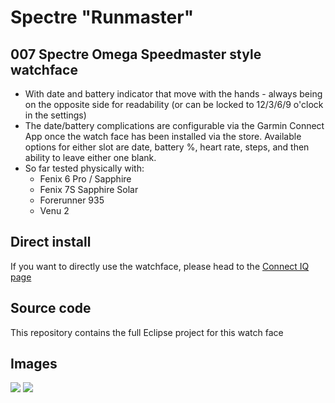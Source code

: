 # Spectre "Runmaster"
## 007 Spectre Omega Speedmaster style watchface


* With date and battery indicator that move with the hands - always being on the opposite side for readability (or can be locked to 12/3/6/9 o'clock in the settings)
* The date/battery complications are configurable via the Garmin Connect App once the watch face has been installed via the store. Available options for either slot are date, battery %, heart rate, steps, and then ability to leave either one blank.
* So far tested physically with:
  * Fenix 6 Pro / Sapphire
  * Fenix 7S Sapphire Solar
  * Forerunner 935
  * Venu 2



## Direct install
If you want to directly use the watchface, please head to the [Connect IQ page](https://apps.garmin.com/en-US/apps/904f5de7-2dc6-456f-9f5d-fc81dd47c53e)

## Source code
This repository contains the full Eclipse project for this watch face


## Images
![](https://services.garmin.com/appsLibraryBusinessServices_v0/rest/apps/904f5de7-2dc6-456f-9f5d-fc81dd47c53e/icon/fd6a0bcd-3325-47e9-86c1-40246ce6d4db)
![](https://services.garmin.com/appsLibraryBusinessServices_v0/rest/apps/904f5de7-2dc6-456f-9f5d-fc81dd47c53e/screenshots/8b861745-6032-4014-a499-16f79a2d11f7)
